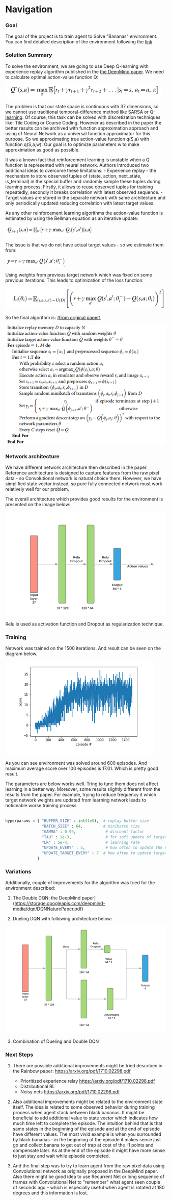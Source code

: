 [//]: # (Image References)

[image1]: images/q_formula.png "Action-value function"
[image2]: images/n1.png "Q-Network"
[image3]: images/n2.png "Dueling Q-Network"
[image4]: images/bellman.png "Bellman equation"
[image5]: images/eq2.png "eq2"
[image6]: images/loss.png "loss"
[image7]: images/algorithm.png "Algorithm"
[image8]: images/dqn.png "Dqn"
[image9]: images/comparison.png "comparison"

#  Navigation

### Goal

The goal of the project is to train agent to Solve "Bananas" environment. You can find detailed description of the environment following the [link](README.md) 


### Solution Summary

To solve the environment, we are going to use Deep Q-learning with experience replay algorithm published in the [the DeepMind paper](https://storage.googleapis.com/deepmind-media/dqn/DQNNaturePaper.pdf). We need to calculate optimal action-value function Q:

![Action-value function][image1]

The problem is that our state space is continuous with 37 dimensions, so we cannot use traditional temporal-difference method like SARSA or [Q-learning](http://citeseerx.ist.psu.edu/viewdoc/download?doi=10.1.1.80.7501&rep=rep1&type=pdf). Of course, this task can be solved with discretization techniques like: Tile Coding or Course Coding. However as described in the paper the better results can be archived with function approximation approach and using of Neural Network as a universal function approximator for this purpose.  So we approximating true action-value function q(S,a) with function q(S,a,w). Our goal is to optimize parameters w to make approximation as good as possible.

It was a known fact that reinforcement learning is unstable when a Q function is represented with neural network. Authors introduced two additional ideas to overcome these limitations:
    - Experience replay - the mechanism to store observed tuples of (state, action, next_state, is_terminal) in the special buffer and randomly sample these tuples during learning process. Firstly, it allows to reuse observed tuples for training repeatedly, secondly it breaks correlation with latest observed sequence.
    - Target values are stored in the separate network with same architecture and only periodically updated reducing correlation with latest target values.

As any other reinforcement learning algorithms the action-value function is estimated by using the Bellman equation as an iterative update: 

![Action-value function][image4]

The issue is that we do not have actual target values - so we estimate them from: 

![Action-value function][image5]. 

Using weights from previous target network which was fixed on some previous iterations. This leads to optimization of the loss function:

![Action-value function][image6]

So the final algorithm is: [(from original paper)](https://storage.googleapis.com/deepmind-media/dqn/DQNNaturePaper.pdf)

![network architecture][image7]


### Network architecture

We have different network architecture then described in the paper. Reference architecture is designed to capture features from the raw pixel data - so Convolutional network is natural choice there. However, we have simplified state vector instead, so pure fully connected network must work relatively well for our problem.

The overall architecture which provides good results for the environment is presented on the image below:


![network architecture][image2]


Relu is used as activation function and Dropout as regularization technique.

### Training 

Network was trained on the 1500 iterations. And result can be seen on the diagram below.

![network architecture][image8]

As you can see environment was solved around 600 episodes. And maximum average score over 100 episodes is 17.01. Which is pretty good result.

The parameters are below works well. Tring to tune them does not affect learning in a better way.  Moreover, some results slightly different from the results from the paper. For example, trying to reduce frequency it which target network weights are updated from learning network leads to noticeable worse training process.

```python

hyperparams = { "BUFFER_SIZE" : int(1e5),  # replay buffer size
                "BATCH_SIZE" : 64,         # minibatch size
                "GAMMA" : 0.99,             # discount factor
                "TAU" : 1e-3,               # for soft update of target parameters
                "LR" : 5e-4,                # learning rate 
                "UPDATE_EVERY" : 5,         # how often to update the network
                "UPDATE_TARGET_EVERY" : 7  # how often to update target network 
              }
```

### Variations 

Additionally, couple of improvements for the algorithm was tried for the environment described:

1. The Double DQN: the DeepMind paper](https://storage.googleapis.com/deepmind-media/dqn/DQNNaturePaper.pdf)

2. Dueling DQN with following architecture below: 

![ Dueling DQN][image3]

3. Combination of Dueling and  Double DQN



### Next Steps

1. There are possible additional improvements might be tried described in the Rainbow paper: https://arxiv.org/pdf/1710.02298.pdf

   - Prioritized experience relay https://arxiv.org/pdf/1710.02298.pdf
   - Distributional RL
   - Noisy nets https://arxiv.org/pdf/1710.02298.pdf



2. Also additional improvements might be related to the environment state itself.  The idea is related to some observed behavior during training process when agent stack between black bananas. It might be beneficial to add additional value to state vector which indicates how much time left to complete the episode. The intuition behind that is that same states in the beginning of the episode and at the end of episode have different values. The most vivid example is when you surrounded by black bananas - in the beginning of the episode it makes sense just go and collect banana to get out of trap at cost of the -1 points and compensate later. As at the end of the episode it might have more sense to just stay and wait while episode completed.

3. And the final step was to try to learn agent from the raw pixel data using Convolutional network as originally proposed in the DeepMind paper.  Also there might be good idea to use Recurrent Net or long sequence of frames with Convolutional Net to "remember" what agent seen couple of seconds ago – which is especially useful when agent is rotated at 180 degrees and this information is lost.

